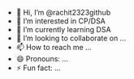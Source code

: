 - 👋 Hi, I’m @rachit2323github
- 👀 I’m interested in CP/DSA
- 🌱 I’m currently learning DSA
- 💞️ I’m looking to collaborate on ...
- 📫 How to reach me ...
- 😄 Pronouns: ...
- ⚡ Fun fact: ...

<!---
rachit2323github/rachit2323github is a ✨ special ✨ repository because its `README.md` (this file) appears on your GitHub profile.
You can click the Preview link to take a look at your changes.
--->
